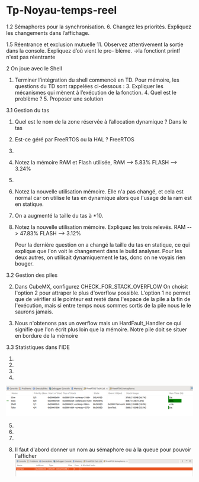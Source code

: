 # Tp-Noyau-temps-reel

1.2 Sémaphores pour la synchronisation.
6. Changez les priorités. Expliquez les changements dans l’affichage.

1.5 Réentrance et exclusion mutuelle
11. Observez attentivement la sortie dans la console. Expliquez d’où vient le pro-
blème.
->la fonctiont printf n'est pas réentrante 


2 On joue avec le Shell

1. Terminer l’intégration du shell commencé en TD. Pour mémoire, les questions
du TD sont rappelées ci-dessous :
	3. Expliquer les mécanismes qui mènent à l’exécution de la fonction.
	4. Quel est le problème ?
	5. Proposer une solution


3.1 Gestion du tas

1. Quel est le nom de la zone réservée à l’allocation dynamique ?
	Dans le tas

2. Est-ce géré par FreeRTOS ou la HAL ?
	FreeRTOS
3. 

4. Notez la mémoire RAM et Flash utilisée,
	RAM --> 5.83%
	FLASH --> 3.24%
5. 
 		
6. Notez la nouvelle utilisation mémoire.
	Elle n'a pas changé, et cela est normal car on utilise le tas en dynamique alors que l'usage de la ram est en statique. 

7. On a augmenté la taille du tas à *10.

8. Notez la nouvelle utilisation mémoire. Expliquez les trois relevés.
	RAM --> 47.83%
	FLASH --> 3.12%
	
	Pour la dernière question on a changé la taille du tas en statique, ce qui explique que l'on voit le changement dans le build analyser. Pour les deux autres, on utilisait dynamiquement le tas, donc on ne voyais rien bouger. 

3.2 Gestion des piles

2. Dans CubeMX, configurez CHECK_FOR_STACK_OVERFLOW
	On choisit l'option 2 pour attraper le plus d'overflow possible. L'option 1 ne permet que de vérifier si le pointeur est resté dans l'espace de la pile a la fin de l'exécution, mais si entre temps nous sommes sortis de la pile nous le le saurons jamais.
	
4. Nous n'obtenons pas un overflow mais un HardFault_Handler ce qui signifie que l'on écrit plus loin que la mémoire. Notre pile doit se situer en bordure de la mémoire
	

3.3 Statistiques dans l'IDE	

1.  

2. 
 
3. 

4. 
![](images/im3.3.4.png)

5. 

6. 

7. 

8. Il faut d'abord donner un nom au sémaphore ou à la queue pour pouvoir l'afficher
![](images/im3.3.8.png)
